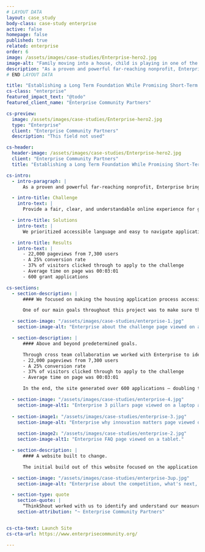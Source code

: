 ```yaml
---
# LAYOUT DATA
layout: case_study
body-class: case-study enterprise
active: false
homepage: false
published: true
related: enterprise
order: 6
image: /assets/images/case-studies/Enterprise-hero2.jpg
image-alt: "Family moving into a house, child is playing in one of the moving boxes."
description: "As a proven and powerful far-reaching nonprofit, Enterprise brings together nationwide know-how, partners, policy leadership and investment to multiply the impact of local affordable housing development. Their mission is to create opportunity for low and moderate-income people through housing in diverse, thriving communities. To date, Enterprise has created 662,000 homes, invested nearly $53 billion and touched millions of lives. And there’s more work to be done."
# END LAYOUT DATA

title: "Establishing a Long Term Foundation While Promising Short-Term Success."
cs-class: "enterprise"
featured_impact_text: "@todo"
featured_client_name: "Enterprise Community Partners"

cs-preview:
  image: /assets/images/case-studies/Enterprise-hero2.jpg
  type: "Enterprise"
  client: "Enterprise Community Partners"
  description: "This field not used"

cs-header:
  header-image: /assets/images/case-studies/Enterprise-hero2.jpg
  client: "Enterprise Community Partners"
  title: "Establishing a Long Term Foundation While Promising Short-Term Success"

cs-intro:
  - intro-paragraph: |
      As a proven and powerful far-reaching nonprofit, Enterprise brings together nationwide know-how, partners, policy leadership and investment to multiply the impact of local affordable housing development. Their mission is to create opportunity for low and moderate-income people through housing in diverse, thriving communities. To date, Enterprise has created 662,000 homes, invested nearly $53 billion and touched millions of lives. And there’s more work to be done.

  - intro-title: Challenge
    intro-text: |
      Provide a fair, clear, and understandable online experience for grant applicants while connecting with new audiences.

  - intro-title: Solutions
    intro-text: |
      We prioritized accessible language and easy to navigate application materials. The Enterprise team found alignment and created concrete measurement goals for the site; allowing a synchronous planning and post launch process.

  - intro-title: Results
    intro-text: |
      - 22,000 pageviews from 7,300 users
      - A 25% conversion rate
      - 37% of visitors clicked through to apply to the challenge
      - Average time on page was 00:03:01
      - 600 grant applications

cs-sections:
  - section-description: |
      #### We focused on making the housing application process accessible to new audiences through content, copy, and design.

      One of our main goals throughout this project was to make sure the grant applications had the ability to not only reach a wide audience- but also be understood. We strayed from using jargon familiar to big players in housing development, and focused on building out content using language that could connect to grant applicants, banks, foundations, media, and other actors in the affordable housing sector. We designed the site based around it’s content, leading the end user through each application step with an interactive experience that allowed them to understand application eligibility, find the right application to fill out, and identify easy answers to FAQs throughout the process.

  - section-image: "/assets/images/case-studies/enterprise-1.jpg"
    section-image-alt: "Enterprise about the challenge page viewed on a laptop."

  - section-description: |
      #### Above and beyond predetermined goals.

      Through cross team collaboration we worked with Enterprise to identify project goals and target audiences to determine specific metrics that would help them measure short and long-term success. We configured google analytics to reflect these goals prior to the website launch. After only 2 weeks, Enterprise hit or exceeded all of their target KPIs, which included:
      - 22,000 pageviews from 7,300 users
      - A 25% conversion rate
      - 37% of visitors clicked through to apply to the challenge
      - Average time on page was 00:03:01

      In the end, the site generated over 600 applications — doubling the original target of 300 (275 of those applications were submitted in the first 2 weeks).

  - section-image: "/assets/images/case-studies/enterprise-4.jpg"
    section-image-alt1: "Enterprise 3 pillars page viewed on a laptop and mobile."
    
  - section-image1: "/assets/images/case-studies/enterprise-3.jpg"
    section-image-alt: "Enterprise why innovation matters page viewed on a desktop."
    
    section-image2: "/assets/images/case-studies/enterprise-2.jpg"
    section-image-alt1: "Enterprise FAQ page viewed on a tablet."

  - section-description: |
      #### A website built to change.

      The initial build out of this website focused on the application period and well exceeded the short-term goals of the Enterprise team. Long term, this site was built with an information architecture and design convention that will allow the content to change and evolve over three-years to follow the grant period through the selection of awardees and project implementation process.

  - section-image: "/assets/images/case-studies/enterprise-3up.jpg"
    section-image-alt: "Enterprise about the competition, what's next, and FAQ pages displayed on 3 mobile devices side by side."

  - section-type: quote
    section-quote: |
      “ThinkShout worked with us to identify and understand our measurement goals for this project; all of which were exceeded in the first few weeks of the site launch. The clean and clutter-free site that they designed helped guide applicants through a seamless process. The number of submitted applications nearly tripled our goals. We are excited to see our website grow with the evolution of this national innovation challenge.”
    section-attribution: "~ Enterprise Community Partners"


cs-cta-text: Launch Site
cs-cta-url: https://www.enterprisecommunity.org/

---
```

